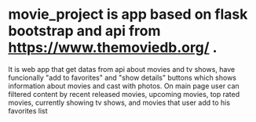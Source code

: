 # movie_project is app based on flask bootstrap and api from https://www.themoviedb.org/ .

It is web app that get datas from api about movies and tv shows,
have funcionally "add to favorites" and "show details" buttons which shows information about movies and cast with photos.
On main page user can filtered content by recent released movies, upcoming movies, top rated movies, currently showing tv shows, and movies that user add to his favorites list
